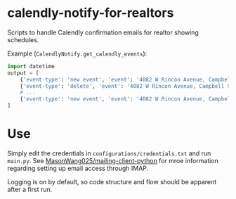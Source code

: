 # calendly-notify-for-realtors

Scripts to handle Calendly confirmation emails for realtor showing schedules.

Example (`CalendlyNotify.get_calendly_events`):
```python
import datetime
output = [
    {'event-type': 'new event', 'event': '4082 W Rincon Avenue, Campbell 95008', 'datetime': datetime.datetime(2020, 8, 20, 11, 0)},
    {'event-type': 'delete', 'event': '4082 W Rincon Avenue, Campbell 95008', 'datetime': datetime.datetime(2020, 8, 20, 11, 30)},
    # ...        
    {'event-type': 'new event', 'event': '4082 W Rincon Avenue, Campbell 95008', 'datetime': datetime.datetime(2020, 8, 20, 3, 0)},
]
```

# Use
Simply edit the credentials in `configurations/credentials.txt` and run `main.py`. See [MasonWang025/mailing-client-python](https://github.com/MasonWang025/mailing-client-python) for mroe information regarding setting up email access through IMAP. 

Logging is on by default, so code structure and flow should be apparent after a first run.
